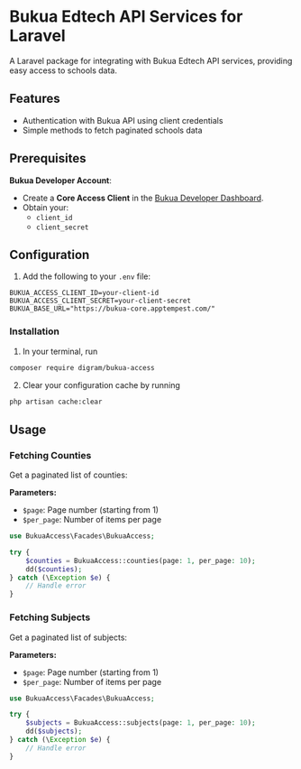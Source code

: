 # Bukua Edtech API Services for Laravel

A Laravel package for integrating with Bukua Edtech API services, providing easy access to schools data.

## Features

- Authentication with Bukua API using client credentials
- Simple methods to fetch paginated schools data

## Prerequisites  

**Bukua Developer Account**:  
   - Create a **Core Access Client** in the [Bukua Developer Dashboard](https://developer.bukuaplatform.com/).  
   - Obtain your:  
     - `client_id`  
     - `client_secret`  

## Configuration

1. Add the following to your `.env` file:

```env
BUKUA_ACCESS_CLIENT_ID=your-client-id
BUKUA_ACCESS_CLIENT_SECRET=your-client-secret
BUKUA_BASE_URL="https://bukua-core.apptempest.com/"
```

### Installation

1. In your terminal, run 

```bash
composer require digram/bukua-access
```

2. Clear your configuration cache by running

```bash
php artisan cache:clear
```

## Usage

### Fetching Counties

Get a paginated list of counties:

**Parameters:**
- `$page`: Page number (starting from 1)
- `$per_page`: Number of items per page

```php
use BukuaAccess\Facades\BukuaAccess;

try {
    $counties = BukuaAccess::counties(page: 1, per_page: 10);
    dd($counties);
} catch (\Exception $e) {
    // Handle error
}
```

### Fetching Subjects

Get a paginated list of subjects:

**Parameters:**
- `$page`: Page number (starting from 1)
- `$per_page`: Number of items per page

```php
use BukuaAccess\Facades\BukuaAccess;

try {
    $subjects = BukuaAccess::subjects(page: 1, per_page: 10);
    dd($subjects);
} catch (\Exception $e) {
    // Handle error
}
```